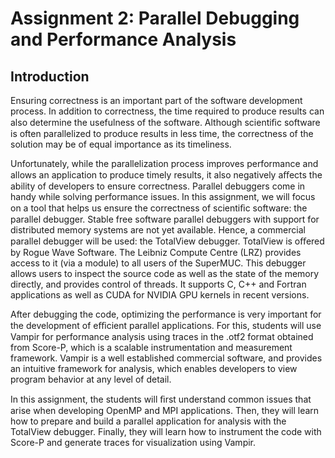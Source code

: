 # Assignment 2: Parallel Debugging and Performance Analysis #
## Introduction ##
Ensuring correctness is an important part of the software development process. In addition to correctness, the time required to produce results can also determine the usefulness of the software. Although scientiﬁc software is often parallelized to produce results in less time, the correctness of the solution may be of equal importance as its timeliness.

Unfortunately, while the parallelization process improves performance and allows an application to produce timely results, it also negatively aﬀects the ability of developers to ensure correctness. Parallel debuggers come in handy while solving performance issues. In this assignment, we will focus on a tool that helps us ensure the correctness of scientiﬁc software: the parallel debugger. Stable free software parallel debuggers with support for distributed memory systems are not yet available. Hence, a commercial parallel debugger will be used: the TotalView debugger. TotalView is oﬀered by Rogue Wave Software. The Leibniz Compute Centre (LRZ) provides access to it (via a module) to all users of the SuperMUC. This debugger allows users to inspect the source code as well as the state of the memory directly, and provides control of threads. It supports C, C++ and Fortran applications as well as CUDA for NVIDIA GPU kernels in recent versions.

After debugging the code, optimizing the performance is very important for the development of eﬃcient parallel applications. For this, students will use Vampir for performance analysis using traces in the .otf2 format obtained from Score-P, which is a scalable instrumentation and measurement framework. Vampir is a well established commercial software, and provides an intuitive framework for analysis, which enables developers to view program behavior at any level of detail.

In this assignment, the students will ﬁrst understand common issues that arise when developing OpenMP and MPI applications. Then, they will learn how to prepare and build a parallel application for analysis with the TotalView debugger. Finally, they will learn how to instrument the code with Score-P and generate traces for visualization using Vampir.